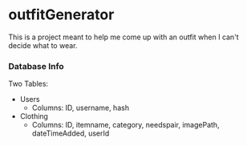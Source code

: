 # outfitGenerator

This is a project meant to help me come up with an outfit when I can't decide what to wear.


### Database Info
Two Tables:
- Users
  - Columns: ID, username, hash
- Clothing
  - Columns: ID, itemname, category, needspair, imagePath, dateTimeAdded, userId
